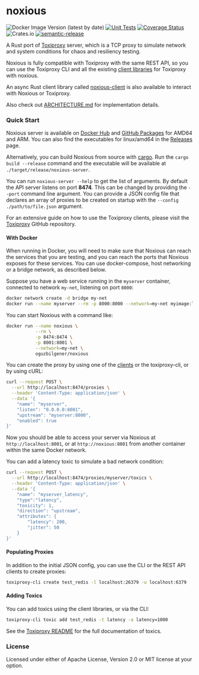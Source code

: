 # noxious

![Docker Image Version (latest by date)](https://img.shields.io/docker/v/oguzbilgener/noxious)
[![Unit Tests](https://github.com/oguzbilgener/noxious/actions/workflows/unit_tests.yml/badge.svg)](https://github.com/oguzbilgener/noxious/actions/workflows/unit_tests.yml)
[![Coverage Status](https://coveralls.io/repos/github/oguzbilgener/noxious/badge.svg?branch=main)](https://coveralls.io/github/oguzbilgener/noxious?branch=main)
![Crates.io](https://img.shields.io/crates/l/noxious)
[![semantic-release](https://img.shields.io/badge/semantic--release-enabled-brightgreen?logo=semantic-release)](https://github.com/semantic-release/semantic-release)

A Rust port of [Toxiproxy] server, which is a TCP proxy to simulate network and system conditions for chaos and resiliency testing.

Noxious is fully compatible with Toxiproxy with the same REST API, so you can use the Toxiproxy CLI and all the existing [client libraries][clients] for Toxiproxy with noxious.

An async Rust client library called [noxious-client] is also available to interact with Noxious or Toxiproxy.

Also check out [ARCHITECTURE.md] for implementation details.

[Toxiproxy]: https://github.com/Shopify/toxiproxy
[clients]: https://github.com/Shopify/toxiproxy#clients
[noxious-client]: https://docs.rs/noxious-client
[ARCHITECTURE.md]: [https://github.com/oguzbilgener/noxious/blob/main/ARCHITECTURE.md]

### Quick Start

Noxious server is available on [Docker Hub] and [GitHub Packages] for AMD64 and ARM. You can also find the executables for linux/amd64 in the [Releases] page.

Alternatively, you can build Noxious from source with [cargo]. Run the `cargo build --release` command and the executable will be available at `./target/release/noxious-server`.

You can run `noxious-server --help` to get the list of arguments. By default the API server listens on port **8474**. This can be changed by providing the `--port` command line argument. You can provide a JSON config file that declares an array of proxies to be created on startup with the `--config  ./path/to/file.json` argument.

For an extensive guide on how to use the Toxiproxy clients, please visit the [Toxiproxy] GitHub repository.

[Docker Hub]: https://hub.docker.com/repository/docker/oguzbilgener/noxious
[GitHub Packages]: https://github.com/users/oguzbilgener/packages/container/package/noxious
[Releases]: https://github.com/oguzbilgener/noxious/releases
[cargo]: https://doc.rust-lang.org/book/ch01-01-installation.html#installation

#### With Docker

 When running in Docker, you will need to make sure that Noxious can reach the services that you are testing, and you can reach the ports that Noxious exposes for these services. You can use docker-compose, host networking or a bridge network, as described below.

Suppose you have a web service running in the `myserver` container, connected to network `my-net`, listening on port `8000`:

```sh
docker network create -d bridge my-net
docker run --name myserver --rm -p 8000:8000 --network=my-net myimage:latest
```

You can start Noxious with a command like:


```sh
docker run --name noxious \
           --rm \
           -p 8474:8474 \
           -p 8001:8001 \
           --network=my-net \
           oguzbilgener/noxious
```

You can create the proxy by using one of the [clients] or the toxiproxy-cli, or by using cURL:

```sh
curl --request POST \
  --url http://localhost:8474/proxies \
  --header 'Content-Type: application/json' \
  --data '{
    "name": "myserver",
    "listen": "0.0.0.0:8001",
    "upstream": "myserver:8000",
    "enabled": true
}'
```

Now you should be able to access your server via Noxious at `http://localhost:8001`, or at `http://noxious:8001` from another container within the same Docker network.

You can add a latency toxic to simulate a bad network condition:

```sh
curl --request POST \
  --url http://localhost:8474/proxies/myserver/toxics \
  --header 'Content-Type: application/json' \
  --data '{
	"name": "myserver_latency",
	"type":"latency",
	"toxicity": 1,
	"direction": "upstream",
	"attributes": {
		"latency": 200,
		"jitter": 50
	}
}'
```


#### Populating Proxies

In addition to the initial JSON config, you can use the CLI or the REST API clients to create proxies:

```sh
toxiproxy-cli create test_redis -l localhost:26379 -u localhost:6379
```

#### Adding Toxics

You can add toxics using the client libraries, or via the CLI:

```sh
toxiproxy-cli toxic add test_redis -t latency -a latency=1000
```

See the [Toxiproxy README][toxics_docs] for the full documentation of toxics.

[toxics_docs]: https://github.com/Shopify/toxiproxy#toxics

### License

Licensed under either of Apache License, Version 2.0 or MIT license at your option.